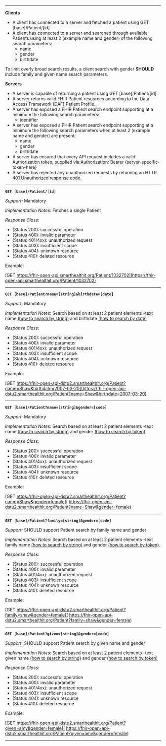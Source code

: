 

-------------------------

**Clients**

-  A client has connected to a server and fetched a patient using GET [base]/Patient/[id].
- A client has connected to a server and searched through available Patients using at least 2 (example name and gender) of the following search parameters:
   - name
   - gender
   - birthdate

To limit overly broad search results, a client search with gender **SHOULD** include family and given name search parameters.




**Servers**

- A server is capable of returning a patient using GET [base]/Patient/[id].
- A server returns valid FHIR Patient resources according to the Data Access Framework (DAF) Patient Profile..
- A server has exposed a FHIR Patient search endpoint supporting at a minimum the following search parameters:
   - identifier
- A server has exposed a FHIR Patient search endpoint supporting at a minimum the following search parameters when at least 2 (example name and gender) are present:
   - name
   - gender
   - birthdate
- A server has ensured that every API request includes a valid Authorization token, supplied via:Authorization: Bearer {server-specific-token-here}
- A server has rejected any unauthorized requests by returning an HTTP 401 Unauthorized response code.

-----------
**`GET [base]/Patient/[id]`**

*Support:* Mandatory

*Implementation Notes:*  Fetches a single Patient

*Response Class:*

-   (Status 200): successful operation
-   (Status 400): invalid parameter
-   (Status 401/4xx): unauthorized request
-   (Status 403): insufficient scope
-   (Status 404): unknown resource
-   (Status 410): deleted resource

Example:

[GET https://fhir-open-api.smarthealthit.org/Patient/1032702](https://fhir-open-api.smarthealthit.org/Patient/1032702)

-----------

**`GET [base]/Patient?name=[string]&birthdate=[date]`**

*Support:* Mandatory

*Implementation Notes:*  Search based on at least 2 patient elements -text name [(how to search by string)] and birthdate [(how to search by date)]


*Response Class:*

-   (Status 200): successful operation
-   (Status 400): invalid parameter
-   (Status 401/4xx): unauthorized request
-   (Status 403): insufficient scope
-   (Status 404): unknown resource
-   (Status 410): deleted resource

Example:

[GET https://fhir-open-api-dstu2.smarthealthit.org/Patient?name=Shaw&birthdate=2007-03-20](https://fhir-open-api-dstu2.smarthealthit.org/Patient?name=Shaw&birthdate=2007-03-20)

-----------
**`GET [base]/Patient?name=[string]&gender=[code]`**

*Support:* Mandatory

*Implementation Notes:*  Search based on at least 2 patient elements -text name [(how to search by string)] and gender [(how to search by token)].


*Response Class:*

-   (Status 200): successful operation
-   (Status 400): invalid parameter
-   (Status 401/4xx): unauthorized request
-   (Status 403): insufficient scope
-   (Status 404): unknown resource
-   (Status 410): deleted resource

Example:

[GET  https://fhir-open-api-dstu2.smarthealthit.org/Patient?name=Shaw&gender=female]( https://fhir-open-api-dstu2.smarthealthit.org/Patient?name=Shaw&gender=female)

-----------

**`GET [base]/Patient?family=[string]&gender=[code]`**

*Support:* SHOULD support Patient search by family name and gender

*Implementation Notes:*  Search based on at least 2 patient elements -text family name [(how to search by string)] and gender [(how to search by token)].

*Response Class:*

-   (Status 200): successful operation
-   (Status 400): invalid parameter
-   (Status 401/4xx): unauthorized request
-   (Status 403): insufficient scope
-   (Status 404): unknown resource
-   (Status 410): deleted resource

Example:

[GET  https://fhir-open-api-dstu2.smarthealthit.org/Patient?family=shaw&gender=female]( https://fhir-open-api-dstu2.smarthealthit.org/Patient?family=shaw&gender=female)

-----------

**`GET [base]/Patient?given=[string]&gender=[code]`**

*Support:* SHOULD support Patient search by given name and gender

*Implementation Notes:*  Search based on at least 2 patient elements -text given name [(how to search by string)] and gender [(how to search by token)]

*Response Class:*

-   (Status 200): successful operation
-   (Status 400): invalid parameter
-   (Status 401/4xx): unauthorized request
-   (Status 403): insufficient scope
-   (Status 404): unknown resource
-   (Status 410): deleted resource

Example:

[GET  https://fhir-open-api-dstu2.smarthealthit.org/Patient?given=amy&gender=female]( https://fhir-open-api-dstu2.smarthealthit.org/Patient?given=amy&gender=female)

-----------




  [(how to search by reference)]: http://hl7.org/fhir/DSTU2/search.html#reference
  [(how to search by token)]: http://hl7.org/fhir/DSTU2/search.html#token
  [Composite Search Parameters]: http://hl7.org/fhir/search.html#combining
  [(how to search by date)]: http://hl7.org/fhir/DSTU2/search.html#date
  [(how to search by string)]: http://hl7.org/fhir/DSTU2/search.html#string
